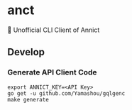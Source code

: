 # anct

🎦 Unofficial CLI Client of Annict

## Develop

### Generate API Client Code

```
export ANNICT_KEY=<API Key>
go get -u github.com/Yamashou/gqlgenc
make generate
```
